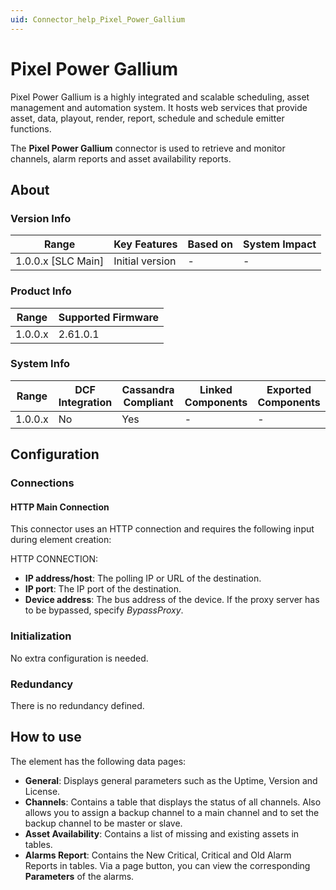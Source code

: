 ```yaml
---
uid: Connector_help_Pixel_Power_Gallium
---
```


# Pixel Power Gallium

Pixel Power Gallium is a highly integrated and scalable scheduling, asset management and automation system. It hosts web services that provide asset, data, playout, render, report, schedule and schedule emitter functions.

The **Pixel Power Gallium** connector is used to retrieve and monitor channels, alarm reports and asset availability reports.

## About

### Version Info

| Range                | Key Features     | Based on     | System Impact     |
|----------------------|------------------|--------------|-------------------|
| 1.0.0.x [SLC Main]   | Initial version  | -            | -                 |

### Product Info

| Range     | Supported Firmware     |
|-----------|------------------------|
| 1.0.0.x   | 2.61.0.1               |

### System Info

| Range     | DCF Integration     | Cassandra Compliant     | Linked Components     | Exported Components     |
|-----------|---------------------|-------------------------|-----------------------|-------------------------|
| 1.0.0.x   | No                  | Yes                     | -                     | -                       |

## Configuration

### Connections

#### HTTP Main Connection

This connector uses an HTTP connection and requires the following input during element creation:

HTTP CONNECTION:

- **IP address/host**: The polling IP or URL of the destination.
- **IP port**: The IP port of the destination.
- **Device address**: The bus address of the device. If the proxy server has to be bypassed, specify *BypassProxy*.

### Initialization

No extra configuration is needed.

### Redundancy

There is no redundancy defined.

## How to use

The element has the following data pages:

- **General**: Displays general parameters such as the Uptime, Version and License.
- **Channels**: Contains a table that displays the status of all channels. Also allows you to assign a backup channel to a main channel and to set the backup channel to be master or slave.
- **Asset Availability**: Contains a list of missing and existing assets in tables.
- **Alarms Report**: Contains the New Critical, Critical and Old Alarm Reports in tables. Via a page button, you can view the corresponding **Parameters** of the alarms.

